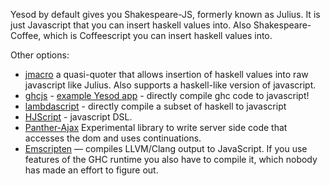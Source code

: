 Yesod by default gives you Shakespeare-JS, formerly known as Julius. It is just Javascript that you can insert haskell values into. Also Shakespeare-Coffee, which is Coffeescript you can insert haskell values into.

Other options:


* [jmacro](http://hackage.haskell.org/package/jmacro-0.5.1) a quasi-quoter that allows insertion of haskell values into raw javascript like Julius. Also supports a haskell-like version of javascript.
* [ghcjs](https://github.com/pedromartins/ghcjs) - [example Yesod app](https://github.com/hamishmack/yesod-slides) - directly compile ghc code to javascript!
* [lambdascript]( https://github.com/aculich/lambdascript) - directly compile a subset of haskell to javascript
* [HJScript](http://hackage.haskell.org/package/HJScript-0.5.0) - javascript DSL.
* [Panther-Ajax](http://osdir.com/ml/general/2011-06/msg41431.html) Experimental library to write server side code that accesses the dom and uses continuations.
* [Emscripten](https://github.com/kripken/emscripten) — compiles LLVM/Clang output to JavaScript. If you use features of the GHC runtime you also have to compile it, which nobody has made an effort to figure out.
